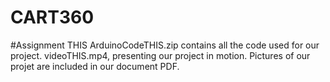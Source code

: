 # CART360


#Assignment THIS
ArduinoCodeTHIS.zip contains all the code used for our project.
videoTHIS.mp4, presenting our project in motion.
Pictures of our projet are included in our document PDF.
